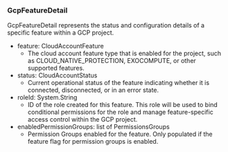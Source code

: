 ### GcpFeatureDetail
GcpFeatureDetail represents the status and configuration details of a
specific feature within a GCP project.

- feature: CloudAccountFeature
  - The cloud account feature type that is enabled for the project,
such as CLOUD_NATIVE_PROTECTION, EXOCOMPUTE, or other supported features.
- status: CloudAccountStatus
  - Current operational status of the feature indicating whether it is
connected, disconnected, or in an error state.
- roleId: System.String
  - ID of the role created for this feature. This role will be used to
bind conditional permissions for the role and manage feature-specific
access control within the GCP project.
- enabledPermissionGroups: list of PermissionsGroups
  - Permission Groups enabled for the feature. Only populated if the feature
flag for permission groups is enabled.
